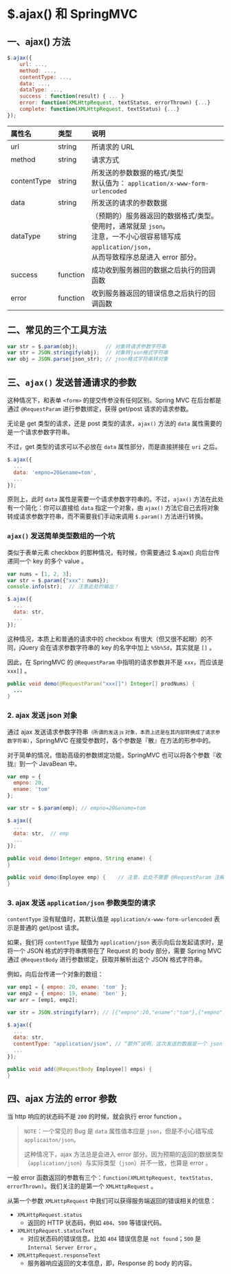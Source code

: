 # $.ajax() 和 SpringMVC

## 一、ajax() 方法

```js
$.ajax({
    url: ...,
    method: ...,
    contentType: ...,
    data: ...,
    dataType: ...,
    success : function(result) { ... }
    error: function(XMLHttpRequest, textStatus, errorThrown) {...}
    complete: function(XMLHttpRequest, textStatus) {...}
});
```

| 属性名 | 类型 | 说明 |
| :- | :- | :- |
| url         | string   | 所请求的 URL |
| method      | string   | 请求方式 |
| contentType | string   | 所发送的参数数据的格式/类型<br>默认值为： `application/x-www-form-urlencoded` |
| data        | string   | 所发送的请求的参数数据 | |
| dataType    | string   |（预期的）服务器返回的数据格式/类型。使用时，通常就是 `json`。 <br>注意，一不小心很容易错写成 `application/json`，<br>从而导致程序总是进入 error 部分。 |
| success     | function | 成功收到服务器回的数据之后执行的回调函数 |
| error       | function | 收到服务器返回的错误信息之后执行的回调函数 |

## 二、常见的三个工具方法

```js
var str = $.param(obj);         // 对象转请求参数字符串
var str = JSON.stringify(obj);  // 对象转json格式字符串
var obj = JSON.parse(json_str); // json格式字符串转对象
```

## 三、`ajax()` 发送普通请求的参数

这种情况下，和表单 `<form>` 的提交传参没有任何区别。Spring MVC 在后台都是通过 `@RequestParam` 进行参数绑定，获得 get/post 请求的请求参数。

无论是 get 类型的请求，还是 post 类型的请求，`ajax()` 方法的 `data` 属性需要的是一个请求参数字符串。

不过，get 类型的请求可以不必放在 `data` 属性部分，而是直接拼接在 `uri` 之后。

```js
$.ajax({
  ...
  data: 'empno=20&ename=tom',
  ...
});
```

原则上，此时 `data` 属性是需要一个请求参数字符串的。不过，`ajax()` 方法在此处有一个简化：你可以直接给 `data` 指定一个对象，由 `ajax()` 方法它自己去将对象转成请求参数字符串，而不需要我们手动来调用 `$.param()` 方法进行转换。



### `ajax()` 发送简单类型数组的一个坑

类似于表单元素 checkbox 的那种情况，有时候，你需要通过 $.ajax() 向后台传递同一个 key 的多个 value 。

```javascript
var nums = [1, 2, 3];
var str = $.param({"xxx": nums});
console.info(str);  // 注意此处的输出！

$.ajax({
  ...
  data: str,
  ...
});
```

这种情况，本质上和普通的请求中的 checkbox 有很大（但又很不起眼）的不同，jQuery 会在请求参数字符串的 key 的名字中加上 `%5b%5d`，其实就是 `[]` 。

因此，在 SpringMVC 的 `@RequestParam` 中指明的请求参数并不是 `xxx`，而应该是 `xxx[]` 。

```java
public void demo(@RequestParam("xxx[]") Integer[] prodNums) {
  ...
}
```

### 2. ajax 发送 json 对象

通过 ajax 发送请求参数字符串<small>（所谓的发送 js 对象，本质上还是在其内部转换成了请求参数字符串）</small>，SpringMVC 在接受参数时，各个参数是『散』在方法的形参中的。

对于简单的情况，借助高级的参数绑定功能，SpringMVC 也可以将各个参数『收拢』到一个 JavaBean 中。

```javascript
var emp = {
  empno: 20,
  ename: 'tom'
};

var str = $.param(emp); // empno=20&ename=tom

$.ajax({
  ...
  data: str,  // emp
  ...
});
```

```java
public void demo(Integer empno, String ename) {
}

public void demo(Employee emp) {	// 注意，此处不需要 @RequestParam 注解
}
```

### 3. ajax 发送 `application/json` 参数类型的请求

`contentType` 没有赋值时，其默认值是 `application/x-www-form-urlencoded` 表示是普通的 get/post 请求。

如果，我们将 `contentType` 赋值为 `application/json` 表示向后台发起请求时，是将一个 JSON 格式的字符串携带在了 Request 的 body 部分，需要 Spring MVC 通过 `@RequestBody` 进行参数绑定，获取并解析出这个 JSON 格式字符串。

例如，向后台传递一个对象的数组：

```javascript
var emp1 = { empno: 20, ename: 'tom' };
var emp2 = { empno: 19, ename: 'ben' };
var arr = [emp1, emp2];

var str = JSON.stringify(arr); // [{"empno":20,"ename":"tom"},{"empno":21,"ename":"jerry"}]

$.ajax({
  ...
  data: str,
  contentType: "application/json", // “额外”说明，这次发送的数据是一个 json 格式字符串，而不是参数字符串
  ...                              
});
```

```java
public void add(@RequestBody Employee[] emps) {
}
```

## 四、ajax 方法的 error 参数


当 http 响应的状态码不是 `200` 的时候，就会执行 error function 。

> `NOTE`：一个常见的 Bug 是 `data` 属性值本应是 `json`，但是不小心错写成 `applicaiton/json`。
>
> 这种情况下，ajax 方法总是会进入 error 部分。因为预期的返回的数据类型（`application/json`）与实际类型（`json`）并不一致，也算是 error 。

一般 error 函数返回的参数有三个：`function(XMLHttpRequest, textStatus, errorThrown)`。我们关注的是第一个 `XMLHttpRequest` 。

从第一个参数 `XMLHttpRequest` 中我们可以获得服务端返回的错误相关的信息：

- `XMLHttpRequest.status`
  - 返回的 HTTP 状态码，例如 `404`、`500` 等错误代码。
- `XMLHttpRequest.statusText` 
  - 对应状态码的错误信息。比如 `404` 错误信息是 `not found`；`500` 是 `Internal Server Error` 。
- `XMLHttpRequest.responseText`
  - 服务器响应返回的文本信息，即，Response 的 body 的内容。






